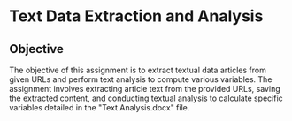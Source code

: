# Text Data Extraction and Analysis 

## Objective

The objective of this assignment is to extract textual data articles from given URLs and perform text analysis to compute various variables. The assignment involves extracting article text from the provided URLs, saving the extracted content, and conducting textual analysis to calculate specific variables detailed in the "Text Analysis.docx" file.
